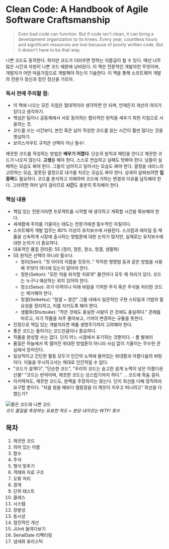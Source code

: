 # Clean Code: A Handbook of Agile Software Craftsmanship

> Even bad code can function. But if code isn't clean, it can bring a development organization to its knees. Every year, countless hours and significant resources are lost because of poorly written code. But it doesn't have to be that way.

나쁜 코드도 동작한다. 하지만 코드가 더러우면 망하는 지름길이 될 수 있다. 매년 너무 많은 시간과 자원이 나쁜 코드 때문에 낭비된다. 이 책은 전문적인 개발자란 무엇이며, 개발자가 어떤 마음가짐으로 개발해야 하는지 기술한다. 이 책을 통해 소프트웨어 개발의 전문가 정신과 장인 정신을 기르자.

### 독서 전에 주의할 점:

- 이 책에 나오는 모든 지침은 절대적이라 생각하면 안 되며, 언제든지 개선의 여지가 있다고 생각하기.
- 핵심은 팀이나 공동체에서 서로 동의하는 합리적인 원칙을 세우기 위한 지침으로 사용하는 것.
- 코드를 쓰는 시간보다, 본인 혹은 남이 작성한 코드를 읽는 시간이 훨씬 많다는 것을 명심하기.
- 보이스카우트 규칙은 선택이 아닌 필수!

깨끗한 코드를 작성하는 방법은 **배우기 어렵다**. 단순히 원칙과 패턴을 안다고 깨끗한 코드가 나오지 않는다. **고생**을 해야 한다. 스스로 연습하고 실패도 맛봐야 한다. 남들이 실패하는 모습도 봐야 한다. 그들이 넘어지고 일어서는 모습도 봐야 한다. 결정을 내리느라 고민하는 모습, 잘못된 결정으로 대가를 치르는 모습도 봐야 한다. 상세히 살펴보려면 **집중력**도 필요하다. 코드를 분석하고 이해하며 코드에 가하는 변경과 이유를 납득해야 한다. 그러려면 여러 날이 걸리므로 **시간**도 충분히 투자해야 한다.

### 핵심 내용

- 책임 있는 전문가라면 프로젝트를 시작할 때 생각하고 계획할 시간을 확보해야 한다.
- 세세함에 주의를 기울이는 태도는 전문가에겐 필수적인 자질이다.
- 소프트웨어 개발 업무는 80% 이상이 유지보수에 사용된다. 스크럼과 애자일 등 제품을 신속하게 시장에 출시하는 방법론에 대한 논의가 많지만, 실제로는 유지보수에 대한 논의가 더 중요하다.
- 대표적인 품질 관리론: 5S (정리, 정돈, 청소, 청결, 생활화)
- 5S 원칙은 선택이 아니라 필수다.
  - 정리(Seiri): "첫 아이의 이름을 짓듯이.." 적적한 명명법 등과 같은 방법을 사용해 무엇이 어디에 있는지 알아야 한다.
  - 정돈(Seiton): "모든 악을 퇴치할 치료약" 물건마다 모두 제 자리가 있다. 코드는 누구나 예상하는 위치 있어야 한다.
  - 청소(Seiso): 과거 이력이나 미래 바람을 기억한 주석 혹은 주석을 처리한 코드는 제거해야 한다.
  - 청결(Seiketsu): "청결 = 경건" 그룹 내에서 일관적인 구현 스타일과 기법의 필요성을 정리하고, 이를 지키도록 해야 한다.
  - 생활화(Shutsuke): "작은 것에도 충실한 사람이 큰 것에도 충실하다." 관례를 따르고, 자기 작품을 자주 돌아보고, 기꺼이 변경하는 규율을 뜻한다.
- 진정으로 책임 있는 개발자라면 제품 생명주기까지 고려해야 한다.
- 좋은 코드는 돌아가는 코드만큼이나 중요하다.
- 작품을 완성할 수는 없다. 단지 어느 시점에서 포기하는 것뿐이다. - 폴 발레리
- 품질은 하늘에서 뚝 떨어진 위대한 방법론이 아니라 사심 없이 기울이는 무수한 관심에서 얻어진다.
- 일상적이고 간단한 활동 모두가 인간의 노력에 들어있는 위대함과 아름다움의 바탕이다. 이들을 무시하고서는 제대로 인간적일 수 없다.
- "코드가 설계다", "단순한 코드", "우리의 코드는 숭고한 설계 노력이 낳은 아름다운 산물" "코드는 반악이며, 깨끗한 코드는 성스럽기까지 하다." ... 코드에 목숨 걸자.
- 아키텍처도, 깨끗한 코드도, 완벽을 주장하지는 않는다. 단지 최선을 다해 정직하라 요구할 뿐이다. "처음 왔을 때보다 캠핑장을 더 깨끗이 치우고 떠나려고" 최선을 다했는가?

![좋은 코드와 나쁜 코드](/deepbig/img/clean-code/wtfm.jpg) <br/>
_코드 품질을 측정하는 유효한 척도 = 분당 내지르는 WTF! 횟수_

## 목차

1. 깨끗한 코드
2. 의미 있는 이름
3. 함수
4. 주석
5. 형식 맞추기
6. 객체와 자료 구조
7. 오류 처리
8. 경계
9. 단위 테스트
10. 클래스
11. 시스템
12. 창발성
13. 동시성
14. 점진적인 개선
15. JUnit 들여다보기
16. SerialDate 리팩터링
17. 냄새와 휴리스틱

